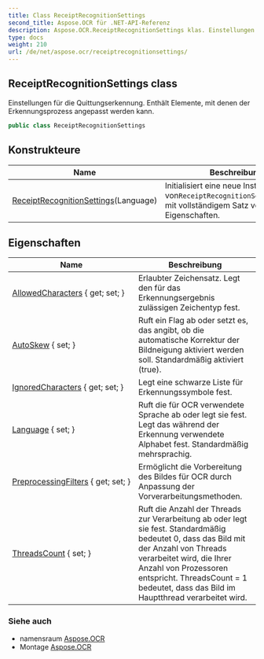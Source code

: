 ```yaml
---
title: Class ReceiptRecognitionSettings
second_title: Aspose.OCR für .NET-API-Referenz
description: Aspose.OCR.ReceiptRecognitionSettings klas. Einstellungen für die Quittungserkennung. Enthält Elemente mit denen der Erkennungsprozess angepasst werden kann.
type: docs
weight: 210
url: /de/net/aspose.ocr/receiptrecognitionsettings/
---
```

## ReceiptRecognitionSettings class

Einstellungen für die Quittungserkennung. Enthält Elemente, mit denen der Erkennungsprozess angepasst werden kann.

```csharp
public class ReceiptRecognitionSettings
```

## Konstrukteure

| Name | Beschreibung |
| --- | --- |
| [ReceiptRecognitionSettings](receiptrecognitionsettings/)(Language) | Initialisiert eine neue Instanz von`ReceiptRecognitionSettings`Klasse mit vollständigem Satz von Eigenschaften. |

## Eigenschaften

| Name | Beschreibung |
| --- | --- |
| [AllowedCharacters](../../aspose.ocr/receiptrecognitionsettings/allowedcharacters/) { get; set; } | Erlaubter Zeichensatz. Legt den für das Erkennungsergebnis zulässigen Zeichentyp fest. |
| [AutoSkew](../../aspose.ocr/receiptrecognitionsettings/autoskew/) { set; } | Ruft ein Flag ab oder setzt es, das angibt, ob die automatische Korrektur der Bildneigung aktiviert werden soll. Standardmäßig aktiviert (true). |
| [IgnoredCharacters](../../aspose.ocr/receiptrecognitionsettings/ignoredcharacters/) { get; set; } | Legt eine schwarze Liste für Erkennungssymbole fest. |
| [Language](../../aspose.ocr/receiptrecognitionsettings/language/) { set; } | Ruft die für OCR verwendete Sprache ab oder legt sie fest.  Legt das während der Erkennung verwendete Alphabet fest. Standardmäßig mehrsprachig. |
| [PreprocessingFilters](../../aspose.ocr/receiptrecognitionsettings/preprocessingfilters/) { get; set; } | Ermöglicht die Vorbereitung des Bildes für OCR durch Anpassung der Vorverarbeitungsmethoden. |
| [ThreadsCount](../../aspose.ocr/receiptrecognitionsettings/threadscount/) { set; } | Ruft die Anzahl der Threads zur Verarbeitung ab oder legt sie fest. Standardmäßig bedeutet 0, dass das Bild mit der Anzahl von Threads verarbeitet wird, die Ihrer Anzahl von Prozessoren entspricht. ThreadsCount = 1 bedeutet, dass das Bild im Hauptthread verarbeitet wird. |

### Siehe auch

* namensraum [Aspose.OCR](../../aspose.ocr/)
* Montage [Aspose.OCR](../../)


